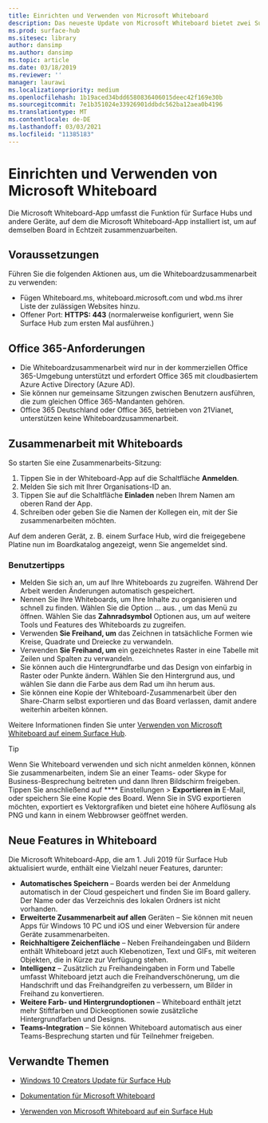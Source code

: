 ```yaml
---
title: Einrichten und Verwenden von Microsoft Whiteboard
description: Das neueste Update von Microsoft Whiteboard bietet zwei Surface Hubs die Möglichkeit, in Echtzeit auf demselben Board zusammenzuarbeiten.
ms.prod: surface-hub
ms.sitesec: library
author: dansimp
ms.author: dansimp
ms.topic: article
ms.date: 03/18/2019
ms.reviewer: ''
manager: laurawi
ms.localizationpriority: medium
ms.openlocfilehash: 1b19aced34bdd6580836406015deec42f169e30b
ms.sourcegitcommit: 7e1b351024e33926901ddbdc562ba12aea0b4196
ms.translationtype: MT
ms.contentlocale: de-DE
ms.lasthandoff: 03/03/2021
ms.locfileid: "11385183"
---
```

# <a name="set-up-and-use-microsoft-whiteboard"></a>Einrichten und Verwenden von Microsoft Whiteboard

Die Microsoft Whiteboard-App umfasst die Funktion für Surface Hubs und andere Geräte, auf dem die Microsoft Whiteboard-App installiert ist, um auf demselben Board in Echtzeit zusammenzuarbeiten.

## <a name="prerequisites"></a>Voraussetzungen

Führen Sie die folgenden Aktionen aus, um die Whiteboardzusammenarbeit zu verwenden:

- Fügen Whiteboard.ms, whiteboard.microsoft.com und wbd.ms ihrer Liste der zulässigen Websites hinzu.
- Offener Port: **HTTPS: 443** (normalerweise konfiguriert, wenn Sie Surface Hub zum ersten Mal ausführen.)

## <a name="office-365-requirements"></a>Office 365-Anforderungen

- Die Whiteboardzusammenarbeit wird nur in der kommerziellen Office 365-Umgebung unterstützt und erfordert Office 365 mit cloudbasiertem Azure Active Directory (Azure AD).
- Sie können nur gemeinsame Sitzungen zwischen Benutzern ausführen, die zum gleichen Office 365-Mandanten gehören.
- Office 365 Deutschland oder Office 365, betrieben von 21Vianet, unterstützen keine Whiteboardzusammenarbeit.

## <a name="collaborating-with-whiteboards"></a>Zusammenarbeit mit Whiteboards

So starten Sie eine Zusammenarbeits-Sitzung:

1. Tippen Sie in der Whiteboard-App auf die Schaltfläche **Anmelden**.
2. Melden Sie sich mit Ihrer Organisations-ID an.
3. Tippen Sie auf die Schaltfläche **Einladen** neben Ihrem Namen am oberen Rand der App.
4. Schreiben oder geben Sie die Namen der Kollegen ein, mit der Sie zusammenarbeiten möchten.

Auf dem anderen Gerät, z. B. einem Surface Hub, wird die freigegebene Platine nun im Boardkatalog angezeigt, wenn Sie angemeldet sind.

### <a name="user-tips"></a>Benutzertipps

- Melden Sie sich an, um auf Ihre Whiteboards zu zugreifen. Während Der Arbeit werden Änderungen automatisch gespeichert.
- Nennen Sie Ihre Whiteboards, um Ihre Inhalte zu organisieren und schnell zu finden. Wählen Sie die Option ... aus. , um das Menü zu öffnen. Wählen Sie das **Zahnradsymbol** Optionen aus, um auf weitere Tools und Features des Whiteboards zu zugreifen.
- Verwenden **Sie Freihand, um** das Zeichnen in tatsächliche Formen wie Kreise, Quadrate und Dreiecke zu verwandeln.
- Verwenden **Sie Freihand, um** ein gezeichnetes Raster in eine Tabelle mit Zeilen und Spalten zu verwandeln.
- Sie können auch die Hintergrundfarbe und das Design von einfarbig in Raster oder Punkte ändern. Wählen Sie den Hintergrund aus, und wählen Sie dann die Farbe aus dem Rad um ihn herum aus.
- Sie können eine Kopie der Whiteboard-Zusammenarbeit über den Share-Charm selbst exportieren und das Board verlassen, damit andere weiterhin arbeiten können.

Weitere Informationen finden Sie unter [Verwenden von Microsoft Whiteboard auf einem Surface Hub](https://support.office.com/article/use-microsoft-whiteboard-on-a-surface-hub-5c594985-129d-43f9-ace5-7dee96f7621d).

> [!TIP]
>  Wenn Sie Whiteboard verwenden und sich nicht anmelden können, können Sie zusammenarbeiten, indem Sie an einer Teams- oder Skype for Business-Besprechung beitreten und dann Ihren Bildschirm freigeben. Tippen Sie anschließend auf **** Einstellungen  >  **Exportieren in** E-Mail, oder speichern Sie eine Kopie des Board. Wenn Sie in SVG exportieren möchten, exportiert es Vektorgrafiken und bietet eine höhere Auflösung als PNG und kann in einem Webbrowser geöffnet werden.

## <a name="new-features-in-whiteboard"></a>Neue Features in Whiteboard

Die Microsoft Whiteboard-App, die am 1. Juli 2019 für Surface Hub aktualisiert wurde, enthält eine Vielzahl neuer Features, darunter:

- **Automatisches Speichern** – Boards werden bei der Anmeldung automatisch in der Cloud gespeichert und finden Sie im Board gallery. Der Name oder das Verzeichnis des lokalen Ordners ist nicht vorhanden.
- **Erweiterte Zusammenarbeit auf allen** Geräten – Sie können mit neuen Apps für Windows 10 PC und iOS und einer Webversion für andere Geräte zusammenarbeiten.
- **Reichhaltigere Zeichenfläche** – Neben Freihandeingaben und Bildern enthält Whiteboard jetzt auch Klebenotizen, Text und GIFs, mit weiteren Objekten, die in Kürze zur Verfügung stehen.
- **Intelligenz** – Zusätzlich zu Freihandeingaben in Form und Tabelle umfasst Whiteboard jetzt auch die Freihandverschönerung, um die Handschrift und das Freihandgreifen zu verbessern, um Bilder in Freihand zu konvertieren.
- **Weitere Farb- und Hintergrundoptionen** – Whiteboard enthält jetzt mehr Stiftfarben und Dickeoptionen sowie zusätzliche Hintergrundfarben und Designs.
- **Teams-Integration** – Sie können Whiteboard automatisch aus einer Teams-Besprechung starten und für Teilnehmer freigeben.


## <a name="related-topics"></a>Verwandte Themen

- [Windows 10 Creators Update für Surface Hub](https://www.microsoft.com/surface/support/surface-hub/windows-10-creators-update-surface-hub)

- [Dokumentation für Microsoft Whiteboard](https://support.office.com/article/Whiteboard-Help-0c0f2aa0-b1bb-491c-b814-fd22de4d7c01)

- [Verwenden von Microsoft Whiteboard auf ein Surface Hub](https://support.office.com/article/use-microsoft-whiteboard-on-a-surface-hub-5c594985-129d-43f9-ace5-7dee96f7621d)
